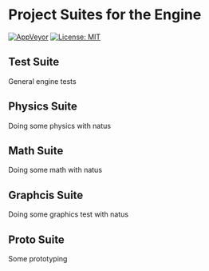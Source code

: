 # Project Suites for the Engine

[![AppVeyor](https://ci.appveyor.com/api/projects/status/n0fw0qb50vetvtc1/branch/master?svg=true)](https://ci.appveyor.com/project/aconstlink/natus-tests/branch/master)
[![License: MIT](https://img.shields.io/badge/License-MIT-yellow.svg)](https://opensource.org/licenses/MIT)


## Test Suite
General engine tests

## Physics Suite
Doing some physics with natus

## Math Suite
Doing some math with natus

## Graphcis Suite
Doing some graphics test with natus

## Proto Suite
Some prototyping 
